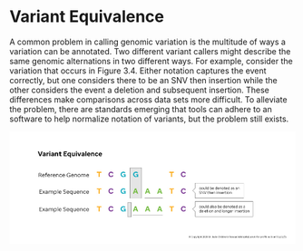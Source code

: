 # Variant Equivalence

A common problem in calling genomic variation is the multitude of ways a variation can be annotated. Two different variant callers might describe the same genomic alternations in two different ways. For example, consider the variation that occurs in Figure 3.4. Either notation captures the event correctly, but one considers there to be an SNV then insertion while the other considers the event a deletion and subsequent insertion. These differences make comparisons across data sets more difficult. To alleviate the problem, there are standards emerging that tools can adhere to an software to help normalize notation of variants, but the problem still exists.

![](../images/3.4-Variant-Equivalence.jpg)